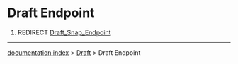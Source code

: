 # Draft Endpoint
1.  REDIRECT [Draft\_Snap\_Endpoint](Draft_Snap_Endpoint.md)

---
[documentation index](../README.md) > [Draft](Draft_Workbench.md) > Draft Endpoint
